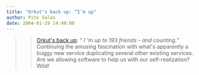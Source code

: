 ```yaml
---
title: "Orkut’s back up: “I’m up"
author: Pito Salas
date: 2004-01-29 14:49:00
---
```


>>

>> [Orkut's back up](<http://orkut.com>): " _I 'm up to 193 friends - and
counting._" Continuing the amusing fascination with what's apparently a buggy
new service duplicating several other existing services. Are we allowing
software to help us with our self-realization? Wild!


